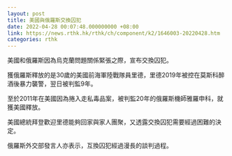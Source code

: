 ```yaml
---
layout: post
title: 美國與俄羅斯交換囚犯
date: 2022-04-28 00:07:48.000000000 +08:00
link: https://news.rthk.hk/rthk/ch/component/k2/1646003-20220428.htm
categories: rthk
---
```


美國和俄羅斯因為烏克蘭問題關係緊張之際，宣布交換囚犯。

獲俄羅斯釋放的是30歲的美國前海軍陸戰隊員里德，里德2019年被控在莫斯科醉酒後暴力襲警，翌日被判監9年。

至於2011年在美國因為捲入走私毒品案，被判監20年的俄羅斯機師雅羅申科，就獲美國釋放。

美國總統拜登歡迎里德能夠回家與家人團聚，又透露交換囚犯需要經過困難的決定。

俄羅斯外交部發言人亦表示，互換囚犯經過漫長的談判過程。
